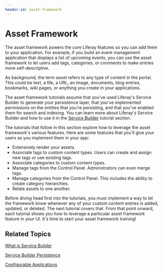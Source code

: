 ```yaml
---
header-id: asset-framework
---
```


# Asset Framework

The asset framework powers the core Liferay features so you can add them to your
application. For example, if you build an event management application that
displays a list of upcoming events, you can use the asset framework to let users
add tags, categories, or comments to make entries more self-descriptive. 

As background, the term *asset* refers to any type of content in the portal.
This could be text, a file, a URL, an image, documents, blog entries, bookmarks,
wiki pages, or anything you create in your applications. 

The asset framework tutorials assume that you've used Liferay's Service Builder
to generate your persistence layer, that you've implemented permissions on the
entities that you're persisting, and that you've enabled them for search and
indexing. You can learn more about Liferay's Service Builder and how to use it
in the
[Service Builder](/docs/7-1/tutorials/-/knowledge_base/t/service-builder)
tutorial section.

The tutorials that follow in this section explore how to leverage the asset
framework's various features. Here are some features that you'll give your users
as you implement them in your app: 

-  Extensively render your assets.
-  Associate tags to custom content types. Users can create and assign new
   tags or use existing tags. 
-  Associate categories to custom content types. 
-  Manage tags from the Control Panel. Administrators can even merge tags. 
-  Manage categories from the Control Panel. This includes the ability to
   create category hierarchies. 
-  Relate assets to one another. 

Before diving head first into the tutorials, you must implement a way to let the
framework know whenever any of your custom content entries is added, updated, or
deleted. The next tutorial covers that. From that point onward, each tutorial
shows you how to leverage a particular asset framework feature in your UI.
It's time to start your asset framework training!

## Related Topics

[What is Service Builder](/docs/7-1/tutorials/-/knowledge_base/t/what-is-service-builder)

[Service Builder Persistence](/docs/7-1/tutorials/-/knowledge_base/t/service-builder-persistence)

[Configurable Applications](/docs/7-1/tutorials/-/knowledge_base/t/configurable-applications)
